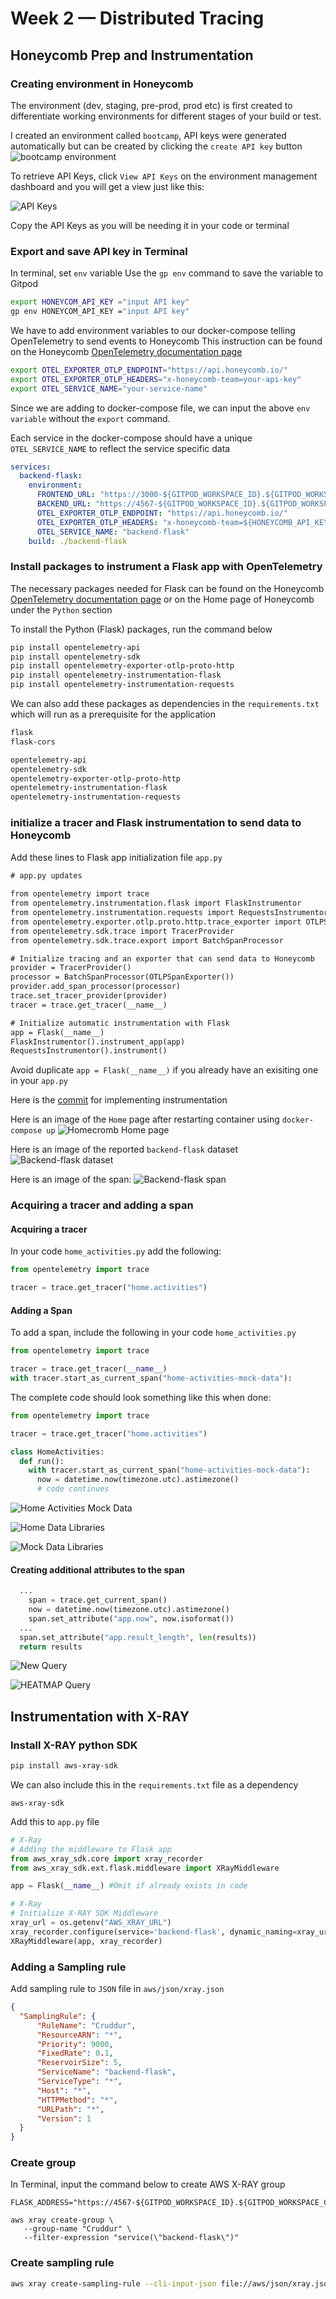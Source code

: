 # Week 2 — Distributed Tracing
## Honeycomb Prep and Instrumentation

### Creating environment in Honeycomb
The environment (dev, staging, pre-prod, prod etc) is first created to differentiate working environments for different stages of your build or test.

I created an environment called `bootcamp`, API keys were generated automatically but can be created by clicking the `create API key` button
![bootcamp environment](images/bootcamp1.png)

To retrieve API Keys, click `View API Keys` on the environment management dashboard and you will get a view just like this:

![API Keys](images/api_keys.png)

Copy the API Keys as you will be needing it in your code or terminal

### Export and save API key in Terminal
In terminal, set `env` variable
Use the `gp env` command to save the variable to Gitpod

```sh
export HONEYCOM_API_KEY ="input API key"
gp env HONEYCOM_API_KEY ="input API key"
```


We have to add environment variables to our docker-compose telling OpenTelemetry to send events to Honeycomb
This instruction can be found on the Honeycomb [OpenTelemetry documentation page](https://docs.honeycomb.io/getting-data-in/opentelemetry/python/)

```sh
export OTEL_EXPORTER_OTLP_ENDPOINT="https://api.honeycomb.io/"
export OTEL_EXPORTER_OTLP_HEADERS="x-honeycomb-team=your-api-key"
export OTEL_SERVICE_NAME="your-service-name"
```

Since we are adding to docker-compose file, we can input the above `env variable` without the `export` command. 

Each service in the docker-compose should have a unique `OTEL_SERVICE_NAME` to reflect the service specific data

```yml
services:
  backend-flask:
    environment:
      FRONTEND_URL: "https://3000-${GITPOD_WORKSPACE_ID}.${GITPOD_WORKSPACE_CLUSTER_HOST}"
      BACKEND_URL: "https://4567-${GITPOD_WORKSPACE_ID}.${GITPOD_WORKSPACE_CLUSTER_HOST}"
      OTEL_EXPORTER_OTLP_ENDPOINT: "https://api.honeycomb.io/"
      OTEL_EXPORTER_OTLP_HEADERS: "x-honeycomb-team=${HONEYCOMB_API_KEY}"
      OTEL_SERVICE_NAME: "backend-flask"
    build: ./backend-flask
```

### Install packages to instrument a Flask app with OpenTelemetry
The necessary packages needed for Flask can be found on the Honeycomb [OpenTelemetry documentation page](https://docs.honeycomb.io/getting-data-in/opentelemetry/python/) or on the Home page of Honeycomb under the `Python` section

To install the Python (Flask) packages, run the command below
```sh
pip install opentelemetry-api
pip install opentelemetry-sdk
pip install opentelemetry-exporter-otlp-proto-http
pip install opentelemetry-instrumentation-flask
pip install opentelemetry-instrumentation-requests
```

We can also add these packages as dependencies in the `requirements.txt` which will run as a prerequisite for the application

```txt
flask
flask-cors

opentelemetry-api
opentelemetry-sdk
opentelemetry-exporter-otlp-proto-http
opentelemetry-instrumentation-flask
opentelemetry-instrumentation-requests
```

### initialize a tracer and Flask instrumentation to send data to Honeycomb 

Add these lines to Flask app initialization file `app.py`

```html
# app.py updates
    
from opentelemetry import trace
from opentelemetry.instrumentation.flask import FlaskInstrumentor
from opentelemetry.instrumentation.requests import RequestsInstrumentor
from opentelemetry.exporter.otlp.proto.http.trace_exporter import OTLPSpanExporter
from opentelemetry.sdk.trace import TracerProvider
from opentelemetry.sdk.trace.export import BatchSpanProcessor

# Initialize tracing and an exporter that can send data to Honeycomb
provider = TracerProvider()
processor = BatchSpanProcessor(OTLPSpanExporter())
provider.add_span_processor(processor)
trace.set_tracer_provider(provider)
tracer = trace.get_tracer(__name__)

# Initialize automatic instrumentation with Flask
app = Flask(__name__)
FlaskInstrumentor().instrument_app(app)
RequestsInstrumentor().instrument()
```

Avoid duplicate `app = Flask(__name__)` if you already have an exisiting one in your `app.py` 

Here is the [commit](https://github.com/Chinedu-jo/aws-bootcamp-cruddur-2023/commit/8a3b21f9eae4e3cf0965d1f74b8a4b51e6057971) for implementing instrumentation 

Here is an image of the `Home` page after restarting container using `docker-compose up`
![Homecromb Home page](images/honeycomb-home.png)

Here is an image of the reported `backend-flask` dataset
![Backend-flask dataset](images/honeycomb-datasets.png)

Here is an image of the span:
![Backend-flask span](images/honeycomb-spans.png)

### Acquiring a tracer and adding a span

#### Acquiring a tracer

In your code `home_activities.py` add the following:

```py
from opentelemetry import trace

tracer = trace.get_tracer("home.activities")
```

#### Adding a Span

To add a span, include the following in your code `home_activities.py`

```py
from opentelemetry import trace

tracer = trace.get_tracer(__name__)
with tracer.start_as_current_span("home-activities-mock-data"):
```

The complete code should look something like this when done:

```py
from opentelemetry import trace

tracer = trace.get_tracer("home.activities")

class HomeActivities:
  def run():
    with tracer.start_as_current_span("home-activities-mock-data"):
      now = datetime.now(timezone.utc).astimezone()
      # code continues
```

![Home Activities Mock Data](images/mock-data.png)


![Home Data Libraries](images/home-data-libraries.png)


![Mock Data Libraries](images/mock-data-libraries.png)


#### Creating additional attributes to the span

```py
  ...
    span = trace.get_current_span()
    now = datetime.now(timezone.utc).astimezone()
    span.set_attribute("app.now", now.isoformat())
  ...
  span.set_attribute("app.result_length", len(results))
  return results
```

![New Query](images/new-query-result.png)


![HEATMAP Query](images/heatmap-query.png)


## Instrumentation with X-RAY

### Install X-RAY python SDK

```sh
pip install aws-xray-sdk
```

We can also include this in the `requirements.txt` file as a dependency

```text
aws-xray-sdk
```

Add this to `app.py` file

```py
# X-Ray
# Adding the middleware to Flask app
from aws_xray_sdk.core import xray_recorder
from aws_xray_sdk.ext.flask.middleware import XRayMiddleware

app = Flask(__name__) #Omit if already exists in code

# X-Ray
# Initialize X-RAY SDK Middleware
xray_url = os.getenv("AWS_XRAY_URL")
xray_recorder.configure(service='backend-flask', dynamic_naming=xray_url)
XRayMiddleware(app, xray_recorder)
```
### Adding a Sampling rule

Add sampling rule to `JSON` file in `aws/json/xray.json`

```json
{
  "SamplingRule": {
      "RuleName": "Cruddur",
      "ResourceARN": "*",
      "Priority": 9000,
      "FixedRate": 0.1,
      "ReservoirSize": 5,
      "ServiceName": "backend-flask",
      "ServiceType": "*",
      "Host": "*",
      "HTTPMethod": "*",
      "URLPath": "*",
      "Version": 1
  }
}
```

### Create group

In Terminal, input the command below to create AWS X-RAY group

```aws
FLASK_ADDRESS="https://4567-${GITPOD_WORKSPACE_ID}.${GITPOD_WORKSPACE_CLUSTER_HOST}"

aws xray create-group \
   --group-name "Cruddur" \
   --filter-expression "service(\"backend-flask\")"
```

### Create sampling rule

```sh
aws xray create-sampling-rule --cli-input-json file://aws/json/xray.json
```
